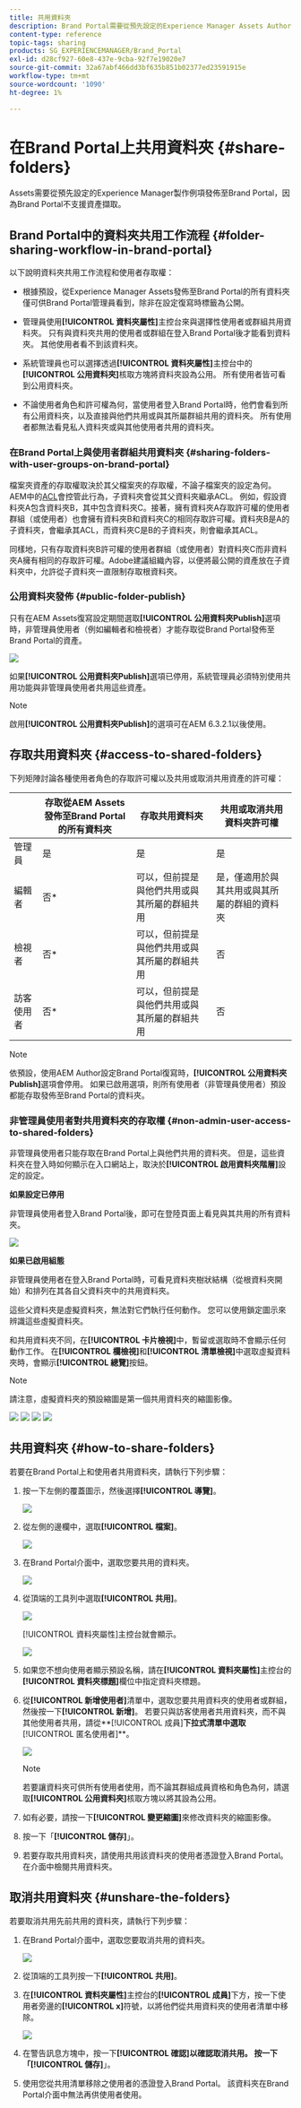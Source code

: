 ```yaml
---
title: 共用資料夾
description: Brand Portal需要從預先設定的Experience Manager Assets Author例項發佈資產。 非管理員使用者只有在使用Experience Manager設定復寫期間完成設定後，才能存取已發佈的資產，且資產必須與其共用。
content-type: reference
topic-tags: sharing
products: SG_EXPERIENCEMANAGER/Brand_Portal
exl-id: d28cf927-60e8-437e-9cba-92f7e19020e7
source-git-commit: 32a67abf466dd3bf635b851b02377ed23591915e
workflow-type: tm+mt
source-wordcount: '1090'
ht-degree: 1%

---
```


# 在Brand Portal上共用資料夾 {#share-folders}

Assets需要從預先設定的Experience Manager製作例項發佈至Brand Portal，因為Brand Portal不支援資產擷取。

## Brand Portal中的資料夾共用工作流程 {#folder-sharing-workflow-in-brand-portal}

以下說明資料夾共用工作流程和使用者存取權：

* 根據預設，從Experience Manager Assets發佈至Brand Portal的所有資料夾僅可供Brand Portal管理員看到，除非在設定復寫時標籤為公開。
* 管理員使用&#x200B;**[!UICONTROL 資料夾屬性]**&#x200B;主控台來與選擇性使用者或群組共用資料夾。 只有與資料夾共用的使用者或群組在登入Brand Portal後才能看到資料夾。 其他使用者看不到該資料夾。
* 系統管理員也可以選擇透過&#x200B;**[!UICONTROL 資料夾屬性]**&#x200B;主控台中的&#x200B;**[!UICONTROL 公用資料夾]**&#x200B;核取方塊將資料夾設為公用。 所有使用者皆可看到公用資料夾。

* 不論使用者角色和許可權為何，當使用者登入Brand Portal時，他們會看到所有公用資料夾，以及直接與他們共用或與其所屬群組共用的資料夾。 所有使用者都無法看見私人資料夾或與其他使用者共用的資料夾。

### 在Brand Portal上與使用者群組共用資料夾 {#sharing-folders-with-user-groups-on-brand-portal}

檔案夾資產的存取權取決於其父檔案夾的存取權，不論子檔案夾的設定為何。 AEM中的[ACL](https://experienceleague.adobe.com/en/docs/experience-manager-65/content/security/security)會控管此行為，子資料夾會從其父資料夾繼承ACL。 例如，假設資料夾A包含資料夾B，其中包含資料夾C。接著，擁有資料夾A存取許可權的使用者群組（或使用者）也會擁有資料夾B和資料夾C的相同存取許可權。資料夾B是A的子資料夾，會繼承其ACL，而資料夾C是B的子資料夾，則會繼承其ACL。

同樣地，只有存取資料夾B許可權的使用者群組（或使用者）對資料夾C而非資料夾A擁有相同的存取許可權。Adobe建議組織內容，以便將最公開的資產放在子資料夾中，允許從子資料夾一直限制存取根資料夾。

### 公用資料夾發佈 {#public-folder-publish}

只有在AEM Assets復寫設定期間選取&#x200B;**[!UICONTROL 公用資料夾Publish]**&#x200B;選項時，非管理員使用者（例如編輯者和檢視者）才能存取從Brand Portal發佈至Brand Portal的資產。

![](assets/assetbpreplication.png)

如果&#x200B;**[!UICONTROL 公用資料夾Publish]**&#x200B;選項已停用，系統管理員必須特別使用共用功能與非管理員使用者共用這些資產。

>[!NOTE]
>
>啟用&#x200B;**[!UICONTROL 公用資料夾Publish]**&#x200B;的選項可在AEM 6.3.2.1以後使用。

## 存取共用資料夾 {#access-to-shared-folders}

下列矩陣討論各種使用者角色的存取許可權以及共用或取消共用資產的許可權：

|               | 存取從AEM Assets發佈至Brand Portal的所有資料夾 | 存取共用資料夾 | 共用或取消共用資料夾許可權 |
|---------------|-----------|-----------|------------|
| 管理員 | 是 | 是 | 是 |
| 編輯者 | 否* | 可以，但前提是與他們共用或與其所屬的群組共用 | 是，僅適用於與其共用或與其所屬的群組的資料夾 |
| 檢視者 | 否* | 可以，但前提是與他們共用或與其所屬的群組共用 | 否 |
| 訪客使用者 | 否* | 可以，但前提是與他們共用或與其所屬的群組共用 | 否 |

>[!NOTE]
>
>依預設，使用AEM Author設定Brand Portal復寫時，**[!UICONTROL 公用資料夾Publish]**&#x200B;選項會停用。 如果已啟用選項，則所有使用者（非管理員使用者）預設都能存取發佈至Brand Portal的資料夾。

### 非管理員使用者對共用資料夾的存取權 {#non-admin-user-access-to-shared-folders}

非管理員使用者只能存取在Brand Portal上與他們共用的資料夾。 但是，這些資料夾在登入時如何顯示在入口網站上，取決於&#x200B;**[!UICONTROL 啟用資料夾階層]**&#x200B;設定的設定。

**如果設定已停用**

非管理員使用者登入Brand Portal後，即可在登陸頁面上看見與其共用的所有資料夾。

![](assets/disabled-folder-hierarchy1-1.png)

**如果已啟用組態**

非管理員使用者在登入Brand Portal時，可看見資料夾樹狀結構（從根資料夾開始）和排列在其各自父資料夾中的共用資料夾。

這些父資料夾是虛擬資料夾，無法對它們執行任何動作。 您可以使用鎖定圖示來辨識這些虛擬資料夾。

和共用資料夾不同，在&#x200B;**[!UICONTROL 卡片檢視]**&#x200B;中，暫留或選取時不會顯示任何動作工作。 在&#x200B;**[!UICONTROL 欄檢視]**&#x200B;和&#x200B;**[!UICONTROL 清單檢視]**&#x200B;中選取虛擬資料夾時，會顯示&#x200B;**[!UICONTROL 總覽]**&#x200B;按鈕。

>[!NOTE]
>
>請注意，虛擬資料夾的預設縮圖是第一個共用資料夾的縮圖影像。

![](assets/enabled-hierarchy1-1.png) ![](assets/hierarchy1-nonadmin-1.png) ![](assets/hierarchy-nonadmin-1.png) ![](assets/hierarchy2-nonadmin-1.png)

## 共用資料夾 {#how-to-share-folders}

若要在Brand Portal上和使用者共用資料夾，請執行下列步驟：

1. 按一下左側的覆蓋圖示，然後選擇&#x200B;**[!UICONTROL 導覽]**。

   ![](assets/selectorrail.png)

1. 從左側的邊欄中，選取&#x200B;**[!UICONTROL 檔案]**。

   ![](assets/access_files.png)

1. 在Brand Portal介面中，選取您要共用的資料夾。

   ![](assets/share-folders.png)

1. 從頂端的工具列中選取&#x200B;**[!UICONTROL 共用]**。

   ![](assets/share_icon.png)

   [!UICONTROL 資料夾屬性]主控台就會顯示。

   ![](assets/folder_properties.png)

1. 如果您不想向使用者顯示預設名稱，請在&#x200B;**[!UICONTROL 資料夾屬性]**&#x200B;主控台的&#x200B;**[!UICONTROL 資料夾標題]**&#x200B;欄位中指定資料夾標題。
1. 從&#x200B;**[!UICONTROL 新增使用者]**&#x200B;清單中，選取您要共用資料夾的使用者或群組，然後按一下&#x200B;**[!UICONTROL 新增]**。
若要只與訪客使用者共用資料夾，而不與其他使用者共用，請從**[!UICONTROL 成員]**&#x200B;下拉式清單中選取&#x200B;**[!UICONTROL 匿名使用者]**。

   ![](assets/only-anonymous.png)

   >[!NOTE]
   >
   >若要讓資料夾可供所有使用者使用，而不論其群組成員資格和角色為何，請選取&#x200B;**[!UICONTROL 公用資料夾]**&#x200B;核取方塊以將其設為公用。

1. 如有必要，請按一下&#x200B;**[!UICONTROL 變更縮圖]**&#x200B;來修改資料夾的縮圖影像。
1. 按一下「**[!UICONTROL 儲存]**」。

1. 若要存取共用資料夾，請使用共用該資料夾的使用者憑證登入Brand Portal。 在介面中檢閱共用資料夾。

## 取消共用資料夾 {#unshare-the-folders}

若要取消共用先前共用的資料夾，請執行下列步驟：

1. 在Brand Portal介面中，選取您要取消共用的資料夾。

   ![](assets/share-folders-1.png)

1. 從頂端的工具列按一下&#x200B;**[!UICONTROL 共用]**。
1. 在&#x200B;**[!UICONTROL 資料夾屬性]**&#x200B;主控台的&#x200B;**[!UICONTROL 成員]**&#x200B;下方，按一下使用者旁邊的&#x200B;**[!UICONTROL x]**&#x200B;符號，以將他們從共用資料夾的使用者清單中移除。

   ![](assets/folder_propertiesunshare.png)

1. 在警告訊息方塊中，按一下&#x200B;**[!UICONTROL 確認]**以確認取消共用。
按一下「**[!UICONTROL 儲存]**」。

1. 使用您從共用清單移除之使用者的憑證登入Brand Portal。 該資料夾在Brand Portal介面中無法再供使用者使用。
